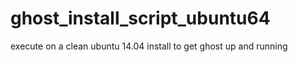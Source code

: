 # ghost_install_script_ubuntu64
execute on a clean ubuntu 14.04 install to get ghost up and running
